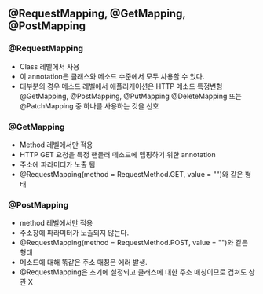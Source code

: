 ## @RequestMapping, @GetMapping, @PostMapping


### @RequestMapping
- Class 레벨에서 사용
- 이 annotation은 클래스와 메소드 수준에서 모두 사용할 수 있다.
- 대부분의 경우 메소드 레벨에서 애플리케이션은 HTTP 메소드 특정변형 <br>@GetMapping, @PostMapping, @PutMapping @DeleteMapping 또는 @PatchMapping 중 하나를 사용하는 것을 선호

### @GetMapping
- Method 레벨에서만 적용
- HTTP GET 요청을 특정 핸들러 메소드에 맵핑하기 위한 annotation
- 주소에 파라미터가 노출 됨
- @RequestMapping(method = RequestMethod.GET, value = "")와 같은 형태

### @PostMapping
- method 레벨에서만 적용
- 주소창에 파라미터가 노출되지 않는다.
- @RequestMapping(method = RequestMethod.POST, value = "")와 같은 형태
- 메소드에 대해 똒같은 주소 매칭은 에러 발생.
- @RequestMapping은 초기에 설정되고 클래스에 대한 주소 매칭이므로 겹쳐도 상관 X
